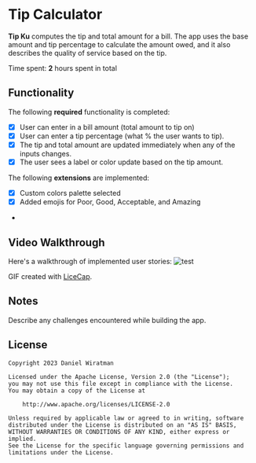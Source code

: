 # Tip Calculator

**Tip Ku** computes the tip and total amount for a bill. The app uses the base amount and tip percentage to calculate the amount owed, and it also describes the quality of service based on the tip.

Time spent: **2** hours spent in total

## Functionality

The following **required** functionality is completed:

* [x] User can enter in a bill amount (total amount to tip on)
* [x] User can enter a tip percentage (what % the user wants to tip).
* [x] The tip and total amount are updated immediately when any of the inputs changes.
* [x] The user sees a label or color update based on the tip amount.

The following **extensions** are implemented:

* [x] Custom colors palette selected
* [x] Added emojis for Poor, Good, Acceptable, and Amazing
* 
## Video Walkthrough

Here's a walkthrough of implemented user stories:
![test](https://user-images.githubusercontent.com/74503671/212445283-1381f9fe-54c4-4ece-811b-dad068bd6f11.gif)

GIF created with [LiceCap](http://www.cockos.com/licecap/).

## Notes

Describe any challenges encountered while building the app.

## License

    Copyright 2023 Daniel Wiratman

    Licensed under the Apache License, Version 2.0 (the "License");
    you may not use this file except in compliance with the License.
    You may obtain a copy of the License at

        http://www.apache.org/licenses/LICENSE-2.0

    Unless required by applicable law or agreed to in writing, software
    distributed under the License is distributed on an "AS IS" BASIS,
    WITHOUT WARRANTIES OR CONDITIONS OF ANY KIND, either express or implied.
    See the License for the specific language governing permissions and
    limitations under the License.
